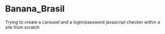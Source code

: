 # Banana_Brasil
Trying to create a carousel and a login/password javascript checker within a site from scratch
